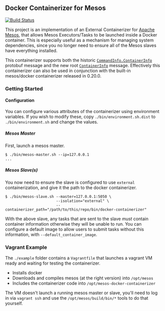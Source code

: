 ## Docker Containerizer for Mesos

[![Build Status](https://travis-ci.org/duedil-ltd/mesos-docker-containerizer.svg?branch=master)](https://travis-ci.org/duedil-ltd/mesos-docker-containerizer)

This project is an implementation of an External Containerizer for [Apache Mesos](http://mesos.apache.org/), that allows Mesos Executors/Tasks to be launched inside a Docker container. This is especially useful as a mechanism for managing system dependencies, since you no longer need to ensure all of the Mesos slaves have everything installed.

This containerizer supports both the historic [`CommandInfo.ContainerInfo`](https://github.com/apache/mesos/blob/0.20.1/include/mesos/mesos.proto#L209-L228) protobuf message and the new root [`ContainerInfo`](https://github.com/apache/mesos/blob/0.20.1/include/mesos/mesos.proto#L849-L881) message. Effectively this containerizer can also be used in conjunction with the built-in mesos/docker containerizer released in 0.20.0.

### Getting Started

#### Configuration

You can configure various attributes of the containerizer using environment variables. If you wish to modify these, copy `./bin/environment.sh.dist` to `./bin/environment.sh` and change the values.

##### Mesos Master

First, launch a mesos master.


```shell
$ ./bin/mesos-master.sh --ip=127.0.0.1
...
```

##### Mesos Slave(s)

You now need to ensure the slave is configured to use `external` containerization, and give it the path to the docker containerizer.

```shell
$ ./bin/mesos-slave.sh --master=127.0.0.1:5050 \
                       --isolation="external" \
                       --containerizer_path="/path/to/this/repo/bin/docker-containerizer"
```

With the above slave, any tasks that are sent to the slave *must* contain container information otherwise they will be unable to run. You can configure a default image to allow users to submit tasks without this information, with `--default_container_image`.

### Vagrant Example

The `./example` folder contains a `Vagrantfile` that launches a vagrant VM ready and waiting for testing the containerizer.

- Installs docker
- Downloads and compiles mesos (at the right version) into `/opt/mesos`
- Includes the containerizer code into `/opt/mesos-docker-containerizer`

The VM doesn't launch a running mesos master or slave, you'll need to log in via `vagrant ssh` and use the `/opt/mesos/build/bin/*` tools to do that yourself.
